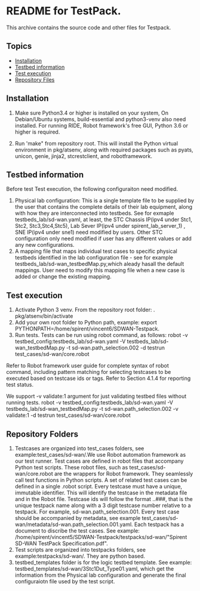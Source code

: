 README for TestPack.
=====================

This archive contains the source code and other files for Testpack.

## Topics
- [Installation](https://github.com/SpirentOrion/SDWAN-Testpack#Installation)
- [Testbed information](https://github.com/SpirentOrion/SDWAN-Testpack#Testbed-information)
- [Test execution](https://github.com/SpirentOrion/SDWAN-Testpack#Test-execution)
- [Repository Files](https://github.com/SpirentOrion/SDWAN-Testpack#Repository-Folders)

## Installation
1. Make sure Python3.4 or higher is installed on your system, On Debian/Ubuntu systems, build-essential and python3-venv also need installed. For running RIDE, Robot framework's free GUI, Python 3.6 or higher is required.

2. Run 'make" from repository root. This will install the Python virtual environment in pkg/atsenv, along with required packages such as pyats, unicon, genie, jinja2, stcrestclient, and robotframework.

## Testbed information
Before test Test execution, the following configuraiton need modified.
1. Physical lab configuration: This is a single template file to be supplied by the user that contains the complete details of their lab equipment, along with how they are interconnected into testbeds. See for exmaple testbeds_lab/sd-wan.yaml, at least, the STC Chassis IP(ipv4 under Stc1, Stc2, Stc3,Stc4,Stc5), Lab Sever IP(ipv4 under spirent_lab_server_1) , SNE IP(ipv4 under sne1) need modified by users. Other STC configuration only need modified if user has any different values or add any new configurations.
2. A mapping file that maps individual test cases to specific physical testbeds identified in the lab configuration file - see for example testbeds_lab/sd-wan_testbedMap.py,which aleady hasall the default mappings. User need to modify this mapping file when a new case is added or change the existing mapping.

## Test execution
1. Activate Python 3 venv. From the repository root folder: . pkg/atsenv/bin/activate
2. Add your own root folder to Python path, example: export PYTHONPATH=/home/spirent/vincent6/SDWAN-Testpack.
3. Run tests. Tests can be run using robot command, as follows:
robot -v testbed_config:testbeds_lab/sd-wan.yaml -V testbeds_lab/sd-wan_testbedMap.py -t sd-wan.path_selection.002 -d testrun test_cases/sd-wan/core.robot

Refer to Robot framework user guide for complete syntax of robot command, including pattern matching for selecting testcases to be executed based on testcase ids or tags. Refer to Section 4.1.4 for reporting test status.

We support -v validate:1 argument for just validating testbed files without running tests.
robot -v testbed_config:testbeds_lab/sd-wan.yaml -V testbeds_lab/sd-wan_testbedMap.py -t sd-wan.path_selection.002 -v validate:1 -d testrun test_cases/sd-wan/core.robot
## Repository Folders
1. Testcases are organized into test_cases folders, see example:test_cases/sd-wan/.We use Robot automation framework as our test runner. Test cases are defined in robot files that accompany Python test scripts. These robot files, such as test_cases/sd-wan/core.robot are the wrappers for Robot framework. They seamlessly call test functions in Python scripts. A set of related test cases can be defined in a single .robot script. Every testcase must have a unique, immutable identifier. This will identify the testcase in the metadata file and in the Robot file. Testcase ids will follow the format <testpack>.<area>.###, that is the unique testpack name along with a 3 digit testcase number relative to a testpack. For example, sd-wan.path_selection.001.
Every test case should be accompanied by metadata, see example test_cases/sd-wan/metadata/sd-wan.path_selection.001.yaml.
Each testpack has a document to discribe the test cases. See example: /home/spirent/vincent5/SDWAN-Testpack/testpacks/sd-wan/"Spirent SD-WAN TestPack Specification.pdf".
2. Test scripts are organized into testpacks folders, see example:testpacks/sd-wan/. They are python based.
3. testbed_templates folder is for the logic testbed template. See example: testbed_templates/sd-wan/3Stc1Dut_Type01.yaml, which get the information from the Physical lab configuration and generate the final configuraiotn file used by the test script.
